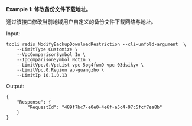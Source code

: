 **Example 1: 修改备份文件下载地址。**

通过该接口修改当前地域用户自定义的备份文件下载网络与地址。

Input: 

```
tccli redis ModifyBackupDownloadRestriction --cli-unfold-argument  \
    --LimitType Customize \
    --VpcComparisonSymbol In \
    --IpComparisonSymbol NotIn \
    --LimitVpc.0.VpcList vpc-5og4fwm9 vpc-03dsikyx \
    --LimitVpc.0.Region ap-guangzho \
    --LimitIp 10.1.0.13
```

Output: 
```
{
    "Response": {
        "RequestId": "489f7bc7-e0e0-4e6f-a5c4-97c5fcf7ea8b"
    }
}
```

